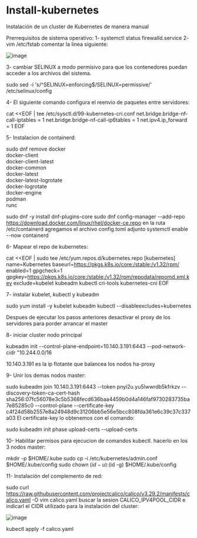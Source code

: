 # Install-kubernetes
Instalación de un cluster  de Kubernetes de manera manual

Prerrequisitos de sistema operativo:
1- systemctl status firewalld.service
2- vim /etc/fstab comentar la linea siguiente:

![image](https://github.com/user-attachments/assets/e0285564-cd85-4d0f-8a06-05c259487099)

3- cambiar SELINUX a modo permisivo para que los contenedores puedan acceder a los archivos del sistema. 

sudo sed -i 's/^SELINUX=enforcing$/SELINUX=permissive/' /etc/selinux/config

4- El siguiente comando configura el reenvio de paquetes entre servidores:

cat <<EOF | tee /etc/sysctl.d/99-kubernetes-cri.conf
net.bridge.bridge-nf-call-iptables = 1
net.bridge.bridge-nf-call-ip6tables = 1
net.ipv4.ip_forward = 1
EOF

5- Instalacion de containerd:

sudo dnf remove docker \
                  docker-client \
                  docker-client-latest \
                  docker-common \
                  docker-latest \
                  docker-latest-logrotate \
                  docker-logrotate \
                  docker-engine \
                  podman \
                  runc
                  
sudo dnf -y install dnf-plugins-core
sudo dnf config-manager --add-repo https://download.docker.com/linux/rhel/docker-ce.repo
en la ruta /etc/containerd agregamos el archivo config.toml adjunto
systemctl enable --now containerd

6- Mapear el repo de kubernetes:

cat <<EOF | sudo tee /etc/yum.repos.d/kubernetes.repo
[kubernetes]
name=Kubernetes
baseurl=https://pkgs.k8s.io/core:/stable:/v1.32/rpm/
enabled=1
gpgcheck=1
gpgkey=https://pkgs.k8s.io/core:/stable:/v1.32/rpm/repodata/repomd.xml.key
exclude=kubelet kubeadm kubectl cri-tools kubernetes-cni
EOF

7- instalar kubelet, kubectl y kubeadm

sudo yum install -y kubelet kubeadm kubectl --disableexcludes=kubernetes

Despues de ejecutar los pasos anteriores desactivar el proxy de los servidores para porder arrancar el master

8- iniciar cluster nodo principal

kubeadm init --control-plane-endpoint=10.140.3.191:6443 --pod-network-cidr "10.244.0.0/16

10.140.3.191 es la ip flotante que balancea los nodos ha-proxy

9- Unir los demas nodos master:

sudo kubeadm join 10.140.3.191:6443 --token pnyi2u.yu5lwwrdb5kfrkzv --discovery-token-ca-cert-hash sha256:07fc56078e3c5b5368fecd636baa4459b0d4a146faf9730283735ba7e85285c0  --control-plane --certificate-key c4f24d58b2557e8a24948d9c31206bb5e56e5bcc808fda361e6c39c37c337a03
El certificate-key lo obtenemos con el comando:

sudo kubeadm init phase upload-certs --upload-certs

10- Habilitar permisos para ejecucion de comandos kubectl. hacerlo en los 3 nodos master:

mkdir -p $HOME/.kube
sudo cp -i /etc/kubernetes/admin.conf $HOME/.kube/config
sudo chown $(id -u):$(id -g) $HOME/.kube/config

11- Instalación del complemento de red:

sudo curl https://raw.githubusercontent.com/projectcalico/calico/v3.29.2/manifests/calico.yaml -O
vim calico.yaml
buscar la sesion CALICO_IPV4POOL_CIDR e indicarl el CIDR utilizado para la instalación del cluster:


![image](https://github.com/user-attachments/assets/ec6af479-8f08-483a-baf7-1713a240abf8)

kubectl apply -f calico.yaml







